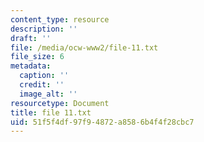 ```yaml
---
content_type: resource
description: ''
draft: ''
file: /media/ocw-www2/file-11.txt
file_size: 6
metadata:
  caption: ''
  credit: ''
  image_alt: ''
resourcetype: Document
title: file 11.txt
uid: 51f5f4df-97f9-4872-a858-6b4f4f28cbc7
---
```

